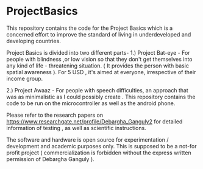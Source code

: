 # ProjectBasics
This repository contains the code for the Project Basics which is a concerned effort to improve the standard of living in underdeveloped and developing countries. 

Project Basics is divided into two different parts-
1.) Project Bat-eye - For people with blindness ,or low  vision so that they don't get themselves into any kind of life - threatening situation. ( It provides the person with basic spatial awareness ). For 5 USD , it's aimed at everyone, irrespective of their income group.

2.) Project Awaaz - For people with speech difficulties, an approach that was as minimalistic as I could possibly create . This repository contains the code to be run on the microcontroller as well as the android phone. 

Please refer to the research papers on https://www.researchgate.net/profile/Debargha_Ganguly2 for detailed information of testing , as well as scientific instructions.

The software and hardware is open source for experimentation / development and academic purposes only. This is supposed to be a not-for profit project ( commercialization is forbidden without the express written permission of Debargha Ganguly ).
